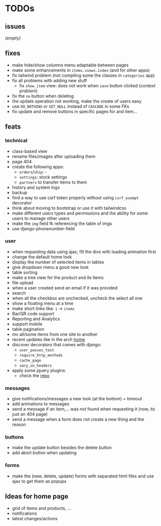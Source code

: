 # TODOs

## issues

*(empty)*

## fixes

- make hide/show columns menu adaptable between pages
- make some enhancements in `items.views.index` (and for other apps)
- fix tailwind problem (not compiling some the classes in `categories` app)
- fix all problems with adding new stuff
    - fix `show_item` view: does not work when `save` button clicked (context problem)
- fix the `no` button when deleting
- the update operation not working, make the create of users easy
- use `DO_NOTHING` or `SET_NULL` instead of `CASCADE` in some FKs
- fix update and remove buttons in specific pages for and item...

## feats

### technical

- class-based view
- rename files/images after uploading them
- page 404
- create the following apps:
  - `orders`/`ship`: -
  - `settings`: stock settings
  - `partners` to transfer items to them
- history and system logs
- backup
- find a way to use csrf token properly without using `csrf_exempt` decorator
- think about moving to bootstrap
or use it with tailwindcss
- make different users types and permissions and
the ability for some users to manage other users
- make the `img` field fk referencing the table of imgs
- use django-phonenumber-field

### user

- when requesting data using ajax, fill the divs with loading animation first
- change the default home look
- display the number of selected items in tables
- give dropdown menu a good new look
- table sorting
- make a tree view for the product and its items
- file upload
- when a user created send an email if it was provided
- search
- when all the checkbox are unchecked, uncheck the select all one 
- show a floating menu at a time
- make short links like: `i` -> `items`
- Bar/QR code support
- Reporting and Analytics
- support mobile
- table pagination
- mv all/some items from one site to another
- recent updates like in the arch [home](archlinux.org)
- discover decorators that comes with django:
  - `user_passes_test`
  - `require_http_methods`
  - `cache_page`
  - `vary_on_headers`
- apply some jquery plugins:
  - check the [repo](https://github.com/petk/awesome-jquery)

### messages

- give notifications/messages a new look (at the bottom) + timeout
- add animations to messages
- send a message if an item,... was not found when
requesting it (now, its just an 404 page)
- send a message when a form does not create a new thing
and the reason

### buttons

- make the update button besides the delete button
- add abort button when updating

### forms

- make the (new, delete, update) forms with separated html files and
use ajax to get them as popups

## Ideas for home page

- grid of items and products, ...
- notifications
- latest changes/actions
